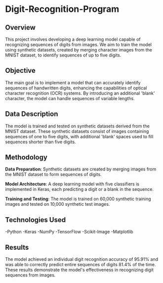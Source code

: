 # Digit-Recognition-Program

## Overview
This project involves developing a deep learning model capable of recognizing sequences of digits from images. We aim to train the model using synthetic datasets, created by merging character images from the MNIST dataset, to identify sequences of up to five digits.

## Objective
The main goal is to implement a model that can accurately identify sequences of handwritten digits, enhancing the capabilities of optical character recognition (OCR) systems. By introducing an additional 'blank' character, the model can handle sequences of variable lengths.

## Data Description
The model is trained and tested on synthetic datasets derived from the MNIST dataset. These synthetic datasets consist of images containing sequences of one to five digits, with additional 'blank' spaces used to fill sequences shorter than five digits.

## Methodology
**Data Preparation**: Synthetic datasets are created by merging images from the MNIST dataset to form sequences of digits.

**Model Architecture**: A deep learning model with five classifiers is implemented in Keras, each predicting a digit or a blank in the sequence.

**Training and Testing**: The model is trained on 60,000 synthetic training images and tested on 10,000 synthetic test images.

## Technologies Used
-Python
-Keras
-NumPy
-TensorFlow
-Scikit-Image
-Matplotlib

## Results
The model achieved an individual digit recognition accuracy of 95.91% and was able to correctly predict entire sequences of digits 81.4% of the time. These results demonstrate the model's effectiveness in recognizing digit sequences from images.
